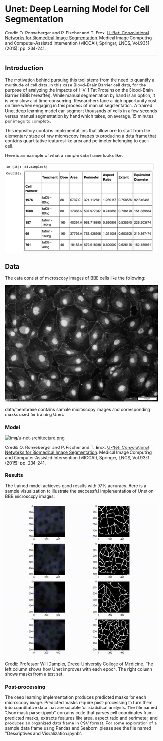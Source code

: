 # Unet: Deep Learning Model for Cell Segmentation
 
Credit: O. Ronneberger and P. Fischer and T. Brox. [U-Net: Convolutional Networks for Biomedical Image Segmentation](http://lmb.informatik.uni-freiburg.de/people/ronneber/u-net/).
Medical Image Computing and Computer-Assisted Intervention (MICCAI), Springer, LNCS, Vol.9351 (2015): pp. 234-241.
 
---
 
## Introduction
 
The motivation behind pursuing this tool stems from the need to quantify a multitude of cell data, in this case Blood-Brain Barrier cell data,
for the purpose of analyzing the impacts of HIV-1 Tat Proteins on the Blood-Brain Barrier (BBB hereafter). While manual segmentation by hand is an option,
it is very slow and time-consuming. Researchers face a high opportunity cost on time when engaging in this process of manual segmentation. A trained Unet deep
learning model can segment thousands of cells in a few seconds versus manual segmentation by hand which takes, on average, 15 minutes
per image to complete.
 
This repository contains implementations that allow one to start from the elementary stage of raw microscopy images to producing a data frame that contains quantitative features like area and perimeter belonging to each cell.
 
Here is an example of what a sample data frame looks like:
 
![img/df_sample.jpg](img/df_sample.jpg)
 
 
## Data
 
The data consist of microscopy images of BBB cells like the following:
 
![data/membrane/train2/image/0.png](data/membrane/train2/image/0.png)
 
 
data/membrane contains sample microscopy images and corresponding masks used for training Unet.
 
 
 
 
 
### Model
 
![img/u-net-architecture.png](img/u-net-architecture.png)
 
Credit: O. Ronneberger and P. Fischer and T. Brox. [U-Net: Convolutional Networks for Biomedical Image Segmentation](http://lmb.informatik.uni-freiburg.de/people/ronneber/u-net/).
Medical Image Computing and Computer-Assisted Intervention (MICCAI), Springer, LNCS, Vol.9351 (2015): pp. 234-241.
 
 
 
### Results
 
The trained model achieves good results with 97% accuracy. Here is a sample visualization to illustrate the successful implementation of Unet on BBB microscopy images:
 
![img/with_fitc.gif](img/with_fitc.gif)
 
 
Credit: Professor Will Dampier, Drexel University College of Medicine. The left column shows how Unet improves with each epoch. The right column shows masks from a test set.
 
 
 
### Post-processing
 
The deep learning implementation produces predicted masks for each microscopy image. Predicted masks require post-processing to turn them into
quantitative data that are suitable for statistical analysis. The file named "Json mask parser.ipynb" contains code that parses cell coordinates from predicted masks, extracts features like area, aspect ratio and perimeter, and produces an organized data frame in CSV format.
For some exploration of a sample data frame using Pandas and Seaborn, please see the file named "Descriptives and Visualization.ipynb".
 
 
 
 
 

